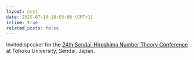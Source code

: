 ```yaml
---
layout: post
date: 2025-07-10 10:00:00 (GMT+1)
inline: true
related_posts: false
---
```


Invited speaker for the [24th Sendai-Hiroshima Number Theory Conference](https://math0.pm.tokushima-u.ac.jp/~hiroki/hiroshima25.html) at Tohoku University, Sendai, Japan.
